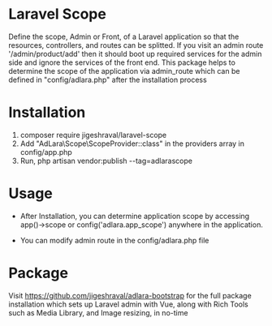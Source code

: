 # Laravel Scope

Define the scope, Admin or Front, of a Laravel application so that the resources, controllers, and routes can be splitted. If you visit an admin route '/admin/product/add' then it should boot up required services for the admin side and ignore the services of the front end. This package helps to determine the scope of the application via admin_route which can be defined in "config/adlara.php" after the installation process

# Installation

1. composer require jigeshraval/laravel-scope
2. Add "AdLara\Scope\ScopeProvider::class" in the providers array in config/app.php 
3. Run, php artisan vendor:publish --tag=adlarascope

# Usage 

- After Installation, you can determine application scope by accessing app()->scope or config('adlara.app_scope') anywhere in the application. 

- You can modify admin route in the config/adlara.php file

# Package

Visit https://github.com/jigeshraval/adlara-bootstrap for the full package installation which sets up Laravel admin with Vue, along with Rich Tools such as Media Library, and Image resizing, in no-time


